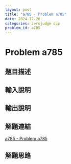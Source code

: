 ```yaml
---
layout: post
title: "a785 - Problem a785"
date: 2024-12-20
categories: zerojudge cpp
problem_id: a785
---
```


# Problem a785

## 題目描述



## 輸入說明



## 輸出說明



## 解題連結

[a785 - Problem a785](https://zerojudge.tw/ShowProblem?problemid=a785)

## 解題思路

